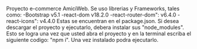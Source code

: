 Proyecto e-commerce AmiciWeb.
Se uso librerias y Frameworks, tales como:
-Bootstrap v5.1
-react-dom v18.2.0
-react-router-dom": v6.4.0
-react-icons": v4.4.0
Estas se encuentran en el package.json.
Si desea descargar el proyecto y ejecutarlo, debera instalar sus "node_modules".
Esto se logra una vez que usted abra el proyecto y en la terminal escriba el siguiente codigo: "npm i". Una vez instalado podra ejecutarlo.

